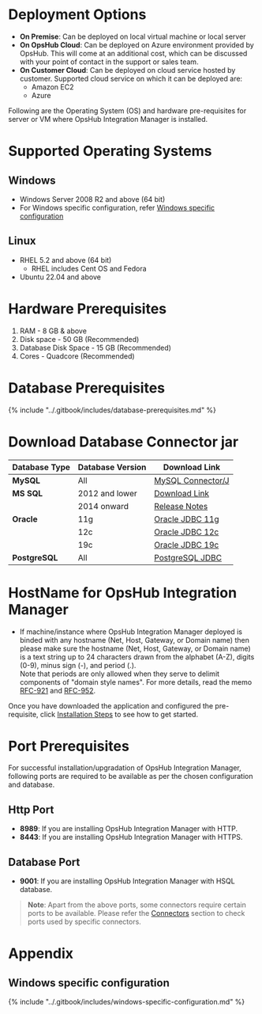# Deployment Options

- **On Premise**: Can be deployed on local virtual machine or local server  
- **On OpsHub Cloud**: Can be deployed on Azure environment provided by OpsHub. This will come at an additional cost, which can be discussed with your point of contact in the support or sales team.  
- **On Customer Cloud**: Can be deployed on cloud service hosted by customer. Supported cloud service on which it can be deployed are:  
  - Amazon EC2  
  - Azure  

Following are the Operating System (OS) and hardware pre-requisites for server or VM where OpsHub Integration Manager is installed.

# Supported Operating Systems

## Windows

- Windows Server 2008 R2 and above (64 bit)
- For Windows specific configuration, refer [Windows specific configuration](#windows-specific-configuration)

## Linux

- RHEL 5.2 and above (64 bit)  
  - RHEL includes Cent OS and Fedora  
- Ubuntu 22.04 and above

# Hardware Prerequisites

1. RAM - 8 GB & above  
2. Disk space - 50 GB (Recommended)  
3. Database Disk Space - 15 GB (Recommended)  
4. Cores - Quadcore (Recommended)  

# Database Prerequisites
{% include "../.gitbook/includes/database-prerequisites.md" %}

# Download Database Connector jar

| Database Type   | Database Version  | Download Link |
|------------------|--------------------|----------------|
| **MySQL**        | All                | [MySQL Connector/J](https://dev.mysql.com/downloads/connector/j) |
| **MS SQL**       | 2012 and lower     | [Download Link](https://www.microsoft.com/en-in/download/details.aspx?id=11774) |
|                  | 2014 onward        | [Release Notes](https://learn.microsoft.com/en-us/sql/connect/jdbc/release-notes-for-the-jdbc-driver?view=sql-server-ver16) |
| **Oracle**       | 11g                | [Oracle JDBC 11g](https://www.oracle.com/jp/technical-resources/articles/features/jdbc/jdbc.html) |
|                  | 12c                | [Oracle JDBC 12c](https://www.oracle.com/technetwork/database/features/jdbc/jdbc-drivers-12c-download-1958347.html) |
|                  | 19c                | [Oracle JDBC 19c](https://www.oracle.com/database/technologies/appdev/jdbc-ucp-19c-downloads.html) |
| **PostgreSQL**   | All                | [PostgreSQL JDBC](https://jdbc.postgresql.org/download/) |

# HostName for OpsHub Integration Manager

- If machine/instance where OpsHub Integration Manager deployed is binded with any hostname (Net, Host, Gateway, or Domain name) then please make sure the hostname (Net, Host, Gateway, or Domain name) is a text string up to 24 characters drawn from the alphabet (A-Z), digits (0-9), minus sign (-), and period (.).  
Note that periods are only allowed when they serve to delimit components of "domain style names". For more details, read the memo [RFC-921](https://tools.ietf.org/html/rfc921) and [RFC-952](https://tools.ietf.org/html/rfc952).

Once you have downloaded the application and configured the pre-requisite, click [Installation Steps](installation.md) to see how to get started.

# Port Prerequisites

For successful installation/upgradation of OpsHub Integration Manager, following ports are required to be available as per the chosen configuration and database.

## Http Port

- **8989**: If you are installing OpsHub Integration Manager with HTTP.  
- **8443**: If you are installing OpsHub Integration Manager with HTTPS.  

## Database Port

- **9001**: If you are installing OpsHub Integration Manager with HSQL database.  

> **Note**: Apart from the above ports, some connectors require certain ports to be available. Please refer the [Connectors](../connectors.md) section to check ports used by specific connectors.

# Appendix

## Windows specific configuration
{% include "../.gitbook/includes/windows-specific-configuration.md" %}

